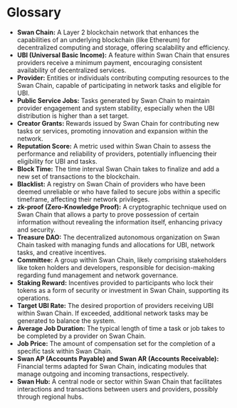 # Glossary

* **Swan Chain:** A Layer 2 blockchain network that enhances the capabilities of an underlying blockchain (like Ethereum) for decentralized computing and storage, offering scalability and efficiency.
* **UBI (Universal Basic Income):** A feature within Swan Chain that ensures providers receive a minimum payment, encouraging consistent availability of decentralized services.
* **Provider:** Entities or individuals contributing computing resources to the Swan Chain, capable of participating in network tasks and eligible for UBI.
* **Public Service Jobs:** Tasks generated by Swan Chain to maintain provider engagement and system stability, especially when the UBI distribution is higher than a set target.
* **Creator Grants:** Rewards issued by Swan Chain for contributing new tasks or services, promoting innovation and expansion within the network.
* **Reputation Score:** A metric used within Swan Chain to assess the performance and reliability of providers, potentially influencing their eligibility for UBI and tasks.
* **Block Time:** The time interval Swan Chain takes to finalize and add a new set of transactions to the blockchain.
* **Blacklist:** A registry on Swan Chain of providers who have been deemed unreliable or who have failed to secure jobs within a specific timeframe, affecting their network privileges.
* **zk-proof (Zero-Knowledge Proof):** A cryptographic technique used on Swan Chain that allows a party to prove possession of certain information without revealing the information itself, enhancing privacy and security.
* **Treasure DAO:** The decentralized autonomous organization on Swan Chain tasked with managing funds and allocations for UBI, network tasks, and creative incentives.
* **Committee:** A group within Swan Chain, likely comprising stakeholders like token holders and developers, responsible for decision-making regarding fund management and network governance.
* **Staking Reward:** Incentives provided to participants who lock their tokens as a form of security or investment in Swan Chain, supporting its operations.
* **Target UBI Rate:** The desired proportion of providers receiving UBI within Swan Chain. If exceeded, additional network tasks may be generated to balance the system.
* **Average Job Duration:** The typical length of time a task or job takes to be completed by a provider on Swan Chain.
* **Job Price:** The amount of compensation set for the completion of a specific task within Swan Chain.
* **Swan AP (Accounts Payable) and Swan AR (Accounts Receivable):** Financial terms adapted for Swan Chain, indicating modules that manage outgoing and incoming transactions, respectively.
* **Swan Hub:** A central node or sector within Swan Chain that facilitates interactions and transactions between users and providers, possibly through regional hubs.
